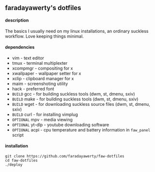 
## faradayawerty's dotfiles

#### description
The basics I usually need on my linux installations, an ordinary suckless workflow. Love keeping things minimal.

#### dependencies
* vim - text editor
* tmux - terminal multiplexter
* xcompmgr - compositing for x
* xwallpaper - wallpaper setter for x
* xclip - clipboard manager for x
* maim - screenshoting utility
* hack - preferred font
* `BUILD` gcc - for building suckless tools (dwm, st, dmenu, sxiv)
* `BUILD` make - for building suckless tools (dwm, st, dmenu, sxiv)
* `BUILD` wget - for downloading suckless source files (dwm, st, dmenu, sxiv)
* `BUILD` curl - for installing vimplug
* `OPTIONAL` mpv - media viewing
* `OPTIONAL` yt-dlp - youtube downloading software
* `OPTIONAL` acpi - cpu temperature and battery information in `faw_panel` script

#### installation
```
git clone https://github.com/faradayawerty/faw-dotfiles
cd faw-dotfiles
./deploy
```

